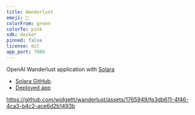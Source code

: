 ```yaml
---
title: Wanderlust
emoji: 🚂
colorFrom: green
colorTo: pink
sdk: docker
pinned: false
license: mit
app_port: 7860
---
```


OpenAI Wanderlust application with [Solara](https://solara.dev) 
 * [Solara GitHub](https://github.com/widgetti/solara/).
 * [Deployed app](https://huggingface.co/spaces/solara-dev/wanderlust)


https://github.com/widgetti/wanderlust/assets/1765949/fe3db611-4f46-4ca3-b4c2-ace6d2b1493b

